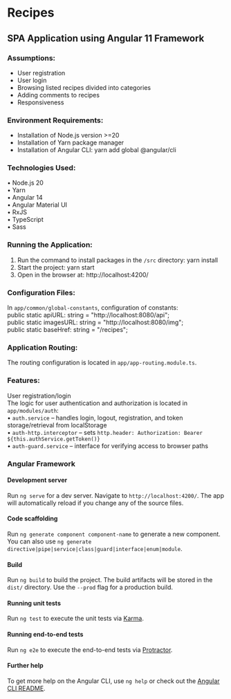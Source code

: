 # Recipes
## SPA Application using Angular 11 Framework

### Assumptions:
- User registration
- User login
- Browsing listed recipes divided into categories
- Adding comments to recipes
- Responsiveness

### Environment Requirements:
- Installation of Node.js version >=20
- Installation of Yarn package manager
- Installation of Angular CLI: yarn add global @angular/cli

### Technologies Used:
• Node.js 20\
• Yarn\
• Angular 14\
• Angular Material UI\
• RxJS\
• TypeScript\
• Sass

### Running the Application:
1. Run the command to install packages in the `/src` directory: yarn install
2. Start the project: yarn start
3. Open in the browser at: http://localhost:4200/

### Configuration Files:
In `app/common/global-constants`, configuration of constants:\
public static apiURL: string = "http://localhost:8080/api";\
public static imagesURL: string = "http://localhost:8080/img";\
public static baseHref: string = "/recipes";

### Application Routing:
The routing configuration is located in `app/app-routing.module.ts`.

### Features:
User registration/login\
The logic for user authentication and authorization is located in `app/modules/auth`:\
• `auth.service` – handles login, logout, registration, and token storage/retrieval from localStorage\
• `auth-http.interceptor` – sets `http.header: Authorization: Bearer ${this.authService.getToken()}`\
• `auth-guard.service` – interface for verifying access to browser paths

### Angular Framework
#### Development server

Run `ng serve` for a dev server. Navigate to `http://localhost:4200/`. The app will automatically reload if you change any of the source files.

#### Code scaffolding

Run `ng generate component component-name` to generate a new component. You can also use `ng generate directive|pipe|service|class|guard|interface|enum|module`.

#### Build

Run `ng build` to build the project. The build artifacts will be stored in the `dist/` directory. Use the `--prod` flag for a production build.

#### Running unit tests

Run `ng test` to execute the unit tests via [Karma](https://karma-runner.github.io).

#### Running end-to-end tests

Run `ng e2e` to execute the end-to-end tests via [Protractor](http://www.protractortest.org/).

#### Further help

To get more help on the Angular CLI, use `ng help` or check out the [Angular CLI README](https://github.com/angular/angular-cli/blob/master/README.md).